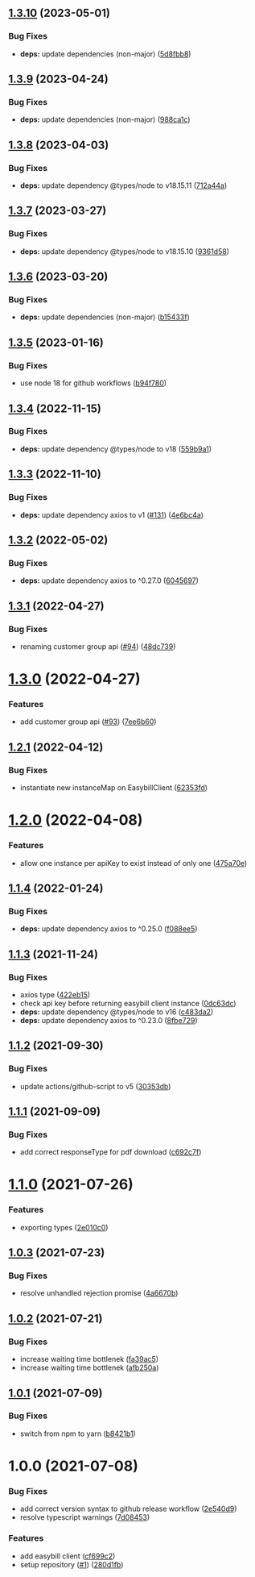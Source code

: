 ## [1.3.10](https://github.com/gastromatic/easybill-client/compare/v1.3.9...v1.3.10) (2023-05-01)


### Bug Fixes

* **deps:** update dependencies (non-major) ([5d8fbb8](https://github.com/gastromatic/easybill-client/commit/5d8fbb80039d6b62706f277c52c3a9aaa82d4b64))

## [1.3.9](https://github.com/gastromatic/easybill-client/compare/v1.3.8...v1.3.9) (2023-04-24)


### Bug Fixes

* **deps:** update dependencies (non-major) ([988ca1c](https://github.com/gastromatic/easybill-client/commit/988ca1cd4d62391dbc55f90c1ef9bd05e056f228))

## [1.3.8](https://github.com/gastromatic/easybill-client/compare/v1.3.7...v1.3.8) (2023-04-03)


### Bug Fixes

* **deps:** update dependency @types/node to v18.15.11 ([712a44a](https://github.com/gastromatic/easybill-client/commit/712a44add46c121472cad9b1cbe9d0e8706c9aac))

## [1.3.7](https://github.com/gastromatic/easybill-client/compare/v1.3.6...v1.3.7) (2023-03-27)


### Bug Fixes

* **deps:** update dependency @types/node to v18.15.10 ([9361d58](https://github.com/gastromatic/easybill-client/commit/9361d58d97fbb7a8839d9f76ef4e29607bf0acf7))

## [1.3.6](https://github.com/gastromatic/easybill-client/compare/v1.3.5...v1.3.6) (2023-03-20)


### Bug Fixes

* **deps:** update dependencies (non-major) ([b15433f](https://github.com/gastromatic/easybill-client/commit/b15433f7b72ce501905461689f11dfc12ea3f694))

## [1.3.5](https://github.com/gastromatic/easybill-client/compare/v1.3.4...v1.3.5) (2023-01-16)


### Bug Fixes

* use node 18 for github workflows ([b94f780](https://github.com/gastromatic/easybill-client/commit/b94f780f481583332292da48bba02d2fa467c4db))

## [1.3.4](https://github.com/gastromatic/easybill-client/compare/v1.3.3...v1.3.4) (2022-11-15)


### Bug Fixes

* **deps:** update dependency @types/node to v18 ([559b9a1](https://github.com/gastromatic/easybill-client/commit/559b9a115964a75335b8da1f8d8b955902826804))

## [1.3.3](https://github.com/gastromatic/easybill-client/compare/v1.3.2...v1.3.3) (2022-11-10)


### Bug Fixes

* **deps:** update dependency axios to v1 ([#131](https://github.com/gastromatic/easybill-client/issues/131)) ([4e6bc4a](https://github.com/gastromatic/easybill-client/commit/4e6bc4af0c080482c0bb4b940529c4b2da22f9c3))

## [1.3.2](https://github.com/gastromatic/easybill-client/compare/v1.3.1...v1.3.2) (2022-05-02)


### Bug Fixes

* **deps:** update dependency axios to ^0.27.0 ([6045697](https://github.com/gastromatic/easybill-client/commit/6045697493f622df73b82012911e66169f6e7ad6))

## [1.3.1](https://github.com/gastromatic/easybill-client/compare/v1.3.0...v1.3.1) (2022-04-27)


### Bug Fixes

* renaming customer group api ([#94](https://github.com/gastromatic/easybill-client/issues/94)) ([48dc739](https://github.com/gastromatic/easybill-client/commit/48dc7396e2bc84e554a4f0762bb882392ec839c4))

# [1.3.0](https://github.com/gastromatic/easybill-client/compare/v1.2.1...v1.3.0) (2022-04-27)


### Features

* add customer group api ([#93](https://github.com/gastromatic/easybill-client/issues/93)) ([7ee6b60](https://github.com/gastromatic/easybill-client/commit/7ee6b60a959f2ffcb826f6bca57570d6ec07d9d7))

## [1.2.1](https://github.com/gastromatic/easybill-client/compare/v1.2.0...v1.2.1) (2022-04-12)


### Bug Fixes

* instantiate new instanceMap on EasybillClient ([62353fd](https://github.com/gastromatic/easybill-client/commit/62353fde1c34db6ef205ac210cd5efb8e9c8016b))

# [1.2.0](https://github.com/gastromatic/easybill-client/compare/v1.1.4...v1.2.0) (2022-04-08)


### Features

* allow one instance per apiKey to exist instead of only one ([475a70e](https://github.com/gastromatic/easybill-client/commit/475a70eba8f402422c74a595ffeae0737582f5d5))

## [1.1.4](https://github.com/gastromatic/easybill-client/compare/v1.1.3...v1.1.4) (2022-01-24)


### Bug Fixes

* **deps:** update dependency axios to ^0.25.0 ([f088ee5](https://github.com/gastromatic/easybill-client/commit/f088ee523e0b17da568527257ab299bbc5c70efc))

## [1.1.3](https://github.com/gastromatic/easybill-client/compare/v1.1.2...v1.1.3) (2021-11-24)


### Bug Fixes

* axios type ([422eb15](https://github.com/gastromatic/easybill-client/commit/422eb15e6c10de687373e3daaaee9b2080ddee03))
* check api key before returning easybill client instance ([0dc63dc](https://github.com/gastromatic/easybill-client/commit/0dc63dc611180d943632cb88545fe66b5f624780))
* **deps:** update dependency @types/node to v16 ([c483da2](https://github.com/gastromatic/easybill-client/commit/c483da2dd12287075b37044a152d5dba58f50f7b))
* **deps:** update dependency axios to ^0.23.0 ([8fbe729](https://github.com/gastromatic/easybill-client/commit/8fbe7290cbe15d96521777a304b1b0d7d17f254b))

## [1.1.2](https://github.com/gastromatic/easybill-client/compare/v1.1.1...v1.1.2) (2021-09-30)


### Bug Fixes

* update actions/github-script to v5 ([30353db](https://github.com/gastromatic/easybill-client/commit/30353db90596d5a97bce9e96b3853293706fe09c))

## [1.1.1](https://github.com/gastromatic/easybill-client/compare/v1.1.0...v1.1.1) (2021-09-09)


### Bug Fixes

* add correct responseType for pdf download ([c692c7f](https://github.com/gastromatic/easybill-client/commit/c692c7f6117b26f2ec61201d528498b261bcc26d))

# [1.1.0](https://github.com/gastromatic/easybill-client/compare/v1.0.3...v1.1.0) (2021-07-26)


### Features

* exporting types ([2e010c0](https://github.com/gastromatic/easybill-client/commit/2e010c0888dad88cdb38e422a37da17bdcd2b7ab))

## [1.0.3](https://github.com/gastromatic/easybill-client/compare/v1.0.2...v1.0.3) (2021-07-23)


### Bug Fixes

* resolve unhandled rejection promise ([4a6670b](https://github.com/gastromatic/easybill-client/commit/4a6670b2bbd1f67394bb832471e726025e7df0a8))

## [1.0.2](https://github.com/gastromatic/easybill-client/compare/v1.0.1...v1.0.2) (2021-07-21)


### Bug Fixes

* increase waiting time bottlenek ([fa39ac5](https://github.com/gastromatic/easybill-client/commit/fa39ac5ca0be56b9f29eb14f7297277922750789))
* increase waiting time bottlenek ([afb250a](https://github.com/gastromatic/easybill-client/commit/afb250ab4ccef3fa2d24b590b3ca73a8280e1340))

## [1.0.1](https://github.com/gastromatic/easybill-client/compare/v1.0.0...v1.0.1) (2021-07-09)


### Bug Fixes

* switch from npm to yarn ([b8421b1](https://github.com/gastromatic/easybill-client/commit/b8421b1a82c314027c2041bc2e02f64cbff840c3))

# 1.0.0 (2021-07-08)


### Bug Fixes

* add correct version syntax to github release workflow ([2e540d9](https://github.com/gastromatic/easybill-client/commit/2e540d9d26660b9719ac54584ea8bf4052661c01))
* resolve typescript warnings ([7d08453](https://github.com/gastromatic/easybill-client/commit/7d08453954e4712e9c73023cf33015b2b061c103))


### Features

* add easybill client ([cf699c2](https://github.com/gastromatic/easybill-client/commit/cf699c258be95f9620af2851d4fcc2c40a5a6405))
* setup repository ([#1](https://github.com/gastromatic/easybill-client/issues/1)) ([280d1fb](https://github.com/gastromatic/easybill-client/commit/280d1fb2a8ac888b961ceafa9a913286cd4f2195))
